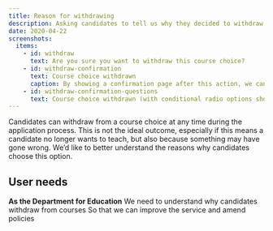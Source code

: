 ```yaml
---
title: Reason for withdrawing
description: Asking candidates to tell us why they decided to withdraw their application.
date: 2020-04-22
screenshots:
  items:
    - id: withdraw
      text: Are you sure you want to withdraw this course choice?
    - id: withdraw-confirmation
      text: Course choice withdrawn
      caption: By showing a confirmation page after this action, we can then ask a candidate to tell us their reason for withdrawing. We make it clear that any feedback will only be used by the Department for Education. We also take this opportunity to ask if they would like to participate in user research.
    - id: withdraw-confirmation-questions
      text: Course choice withdrawn (with conditional radio options shown)
---
```


Candidates can withdraw from a course choice at any time during the application process. This is not the ideal outcome, especially if this means a candidate no longer wants to teach, but also because something may have gone wrong. We’d like to better understand the reasons why candidates choose this option.

## User needs

**As the Department for Education**
We need to understand why candidates withdraw from courses
So that we can improve the service and amend policies
